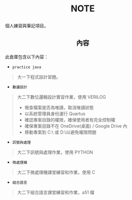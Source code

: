 # <p align="center">NOTE</p>
個人練習與筆記項目。
## <p align="center">內容</p>
此倉庫包含以下內容：
- `practice java`
> 大一下程式設計習題。
- `數邏設計`
> 大二下數位邏輯設計實習作業，使用 VERILOG
> - 檢查檔案是否為唯讀，取消唯讀狀態
> - 以系統管理員身份運行 Quartus
> - 確認專案目錄的權限，確保使用者有完全控制權
> - 確保專案目錄不在 OneDrive(桌面) / Google Drive 內
> - 移動專案到 C:\ 或 D:\以避免權限問題
- `訊號與處理`
> 大二下訊號與處理作業，使用 PYTHON
- `微處理機`
> 大二下微處理機課堂練習和作業，使用 C
- `組合語言`
> 大二下組合語言課堂練習和作業，a51 檔